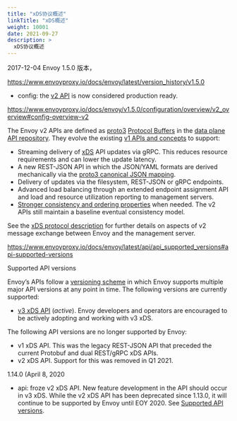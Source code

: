 ```yaml
---
title: "xDS协议概述"
linkTitle: "xDS概述"
weight: 10001
date: 2021-09-27
description: >
  xDS协议概述
---
```




2017-12-04 Envoy 1.5.0 版本，

https://www.envoyproxy.io/docs/envoy/latest/version_history/v1.5.0

- config: the [v2 API](https://www.envoyproxy.io/docs/envoy/v1.5.0/configuration/overview/v2_overview#config-overview-v2) is now considered production ready.

https://www.envoyproxy.io/docs/envoy/v1.5.0/configuration/overview/v2_overview#config-overview-v2

The Envoy v2 APIs are defined as [proto3](https://developers.google.com/protocol-buffers/docs/proto3) [Protocol Buffers](https://developers.google.com/protocol-buffers/) in the [data plane API repository](https://github.com/envoyproxy/data-plane-api/tree/master/api). They evolve the existing [v1 APIs and concepts](https://www.envoyproxy.io/docs/envoy/v1.5.0/configuration/overview/v1_overview#config-overview-v1) to support:

- Streaming delivery of [xDS](https://github.com/envoyproxy/data-plane-api/blob/master/XDS_PROTOCOL.md) API updates via gRPC. This reduces resource requirements and can lower the update latency.
- A new REST-JSON API in which the JSON/YAML formats are derived mechanically via the [proto3 canonical JSON mapping](https://developers.google.com/protocol-buffers/docs/proto3#json).
- Delivery of updates via the filesystem, REST-JSON or gRPC endpoints.
- Advanced load balancing through an extended endpoint assignment API and load and resource utilization reporting to management servers.
- [Stronger consistency and ordering properties](https://github.com/envoyproxy/data-plane-api/blob/master/XDS_PROTOCOL.md#eventual-consistency-considerations) when needed. The v2 APIs still maintain a baseline eventual consistency model.

See the [xDS protocol description](https://github.com/envoyproxy/data-plane-api/blob/master/XDS_PROTOCOL.md) for further details on aspects of v2 message exchange between Envoy and the management server.





https://www.envoyproxy.io/docs/envoy/latest/api/api_supported_versions#api-supported-versions

Supported API versions

Envoy’s APIs follow a [versioning scheme](https://github.com/envoyproxy/envoy/blob/d48543b/api/API_VERSIONING.md) in which Envoy supports multiple major API versions at any point in time. The following versions are currently supported:

- [v3 xDS API](https://www.envoyproxy.io/docs/envoy/latest/api-v3/api#envoy-v3-api-reference) (*active*). Envoy developers and operators are encouraged to be actively adopting and working with v3 xDS.

The following API versions are no longer supported by Envoy:

- v1 xDS API. This was the legacy REST-JSON API that preceded the current Protobuf and dual REST/gRPC xDS APIs.
- v2 xDS API. Support for this was removed in Q1 2021.



1.14.0 (April 8, 2020

- api: froze v2 xDS API. New feature development in the API should occur in v3 xDS. While the v2 xDS API has been deprecated since 1.13.0, it will continue to be supported by Envoy until EOY 2020. See [Supported API versions](https://www.envoyproxy.io/docs/envoy/latest/api/api_supported_versions#api-supported-versions).

    
